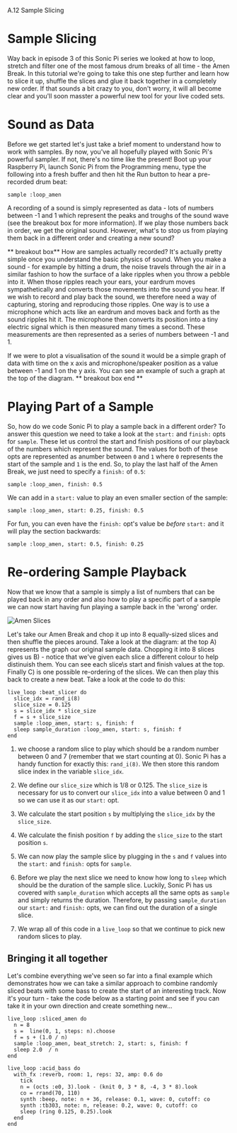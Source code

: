 A.12 Sample Slicing

# Sample Slicing

Way back in episode 3 of this Sonic Pi series we looked at how to loop,
stretch and filter one of the most famous drum breaks of all time - the
Amen Break. In this tutorial we're going to take this one step further
and learn how to slice it up, shuffle the slices and glue it back
together in a completely new order. If that sounds a bit crazy to you,
don't worry, it will all become clear and you'll soon masster a powerful
new tool for your live coded sets.

# Sound as Data

Before we get started let's just take a brief moment to understand how
to work with samples. By now, you've all hopefully played with Sonic
Pi's powerful sampler. If not, there's no time like the present! Boot up
your Raspberry Pi, launch Sonic Pi from the Programming menu, type the
following into a fresh buffer and then hit the Run button to hear a
pre-recorded drum beat:

```
sample :loop_amen
```

A recording of a sound is simply represented as data - lots of numbers
between -1 and 1 which represent the peaks and troughs of the sound wave
(see the breakout box for more information). If we play those numbers
back in order, we get the original sound. However, what's to stop us
from playing them back in a different order and creating a new sound?


** breakout box** How are samples actually recorded? It's actually
pretty simple once you understand the basic physics of sound. When you
make a sound - for example by hitting a drum, the noise travels through
the air in a similar fashion to how the surface of a lake ripples when
you throw a pebble into it. When those ripples reach your ears, your
eardrum moves sympathetically and converts those movements into the
sound you hear. If we wish to record and play back the sound, we
therefore need a way of capturing, storing and reproducing those
ripples. One way is to use a microphone which acts like an eardrum and
moves back and forth as the sound ripples hit it. The microphone then
converts its position into a tiny electric signal which is then measured
many times a second. These measurements are then represented as a series
of numbers between -1 and 1.


If we were to plot a visualisation of the sound it would be a simple
graph of data with time on the x axis and microphone/speaker position as
a value between -1 and 1 on the y axis. You can see an example of such a
graph at the top of the diagram.
** breakout box end **

# Playing Part of a Sample

So, how do we code Sonic Pi to play a sample back in a different order?
To answer this question we need to take a look at the `start:` and
`finish:` opts for `sample`. These let us control the start and finish
positions of our playback of the numbers which represent the sound. The
values for both of these opts are represented as anumber between `0` and
`1` where `0` represents the start of the sample and `1` is the end. So,
to play the last half of the Amen Break, we just need to specify a
`finish:` of `0.5`:

```
sample :loop_amen, finish: 0.5
```

We can add in a `start:` value to play an even smaller section of the sample:

```
sample :loop_amen, start: 0.25, finish: 0.5
```

For fun, you can even have the `finish:` opt's value be *before*
`start:` and it will play the section backwards:

```
sample :loop_amen, start: 0.5, finish: 0.25
```

# Re-ordering Sample Playback

Now that we know that a sample is simply a list of numbers that can be
played back in any order and also how to play a specific part of a
sample we can now start having fun playing a sample back in the 'wrong'
order.

![Amen Slices](../images/tutorial/articles/A.12-sample-slicing/amen_slice.png)

Let's take our Amen Break and chop it up into 8 equally-sized slices and
then shuffle the pieces around. Take a look at the diagram: at the top
A) represents the graph our original sample data. Chopping it into 8
slices gives us B) - notice that we've given each slice a different
colour to help distinuish them. You can see each slice\s start and
finish values at the top. Finally C) is one possible re-ordering of the
slices. We can then play this back to create a new beat. Take a look at
the code to do this:

```
live_loop :beat_slicer do
  slice_idx = rand_i(8)
  slice_size = 0.125
  s = slice_idx * slice_size
  f = s + slice_size
  sample :loop_amen, start: s, finish: f
  sleep sample_duration :loop_amen, start: s, finish: f
end
```

1. we choose a random slice to play which should be a random number
   between 0 and 7 (remember that we start counting at 0). Sonic Pi has
   a handy function for exactly this: `rand_i(8)`. We then store this
   random slice index in the variable `slice_idx`.
   
2. We define our `slice_size` which is 1/8 or 0.125. The `slice_size` is
   necessary for us to convert our `slice_idx` into a value between 0
   and 1 so we can use it as our `start:` opt.

3. We calculate the start position `s` by multiplying the `slice_idx` by
   the `slice_size`.
 
4. We calculate the finish position `f` by adding the `slice_size` to
   the start position `s`.

5. We can now play the sample slice by plugging in the `s` and `f`
   values into the `start:` and `finish:` opts for `sample`.

6. Before we play the next slice we need to know how long to `sleep`
   which should be the duration of the sample slice.  Luckily, Sonic Pi
   has us covered with `sample_duration` which accepts all the same opts
   as `sample` and simply returns the duration. Therefore, by passing
   `sample_duration` our `start:` and `finish:` opts, we can find out
   the duration of a single slice.

7. We wrap all of this code in a `live_loop` so that we continue to pick
   new random slices to play.


## Bringing it all together

Let's combine everything we've seen so far into a final example which
demonstrates how we can take a similar approach to combine randomly
sliced beats with some bass to create the start of an interesting
track. Now it's your turn - take the code below as a starting point and
see if you can take it in your own direction and create something new...

```
live_loop :sliced_amen do
  n = 8
  s =  line(0, 1, steps: n).choose
  f = s + (1.0 / n)
  sample :loop_amen, beat_stretch: 2, start: s, finish: f
  sleep 2.0  / n
end

live_loop :acid_bass do
  with_fx :reverb, room: 1, reps: 32, amp: 0.6 do
    tick
    n = (octs :e0, 3).look - (knit 0, 3 * 8, -4, 3 * 8).look
    co = rrand(70, 110)
    synth :beep, note: n + 36, release: 0.1, wave: 0, cutoff: co
    synth :tb303, note: n, release: 0.2, wave: 0, cutoff: co
    sleep (ring 0.125, 0.25).look
  end
end
```
